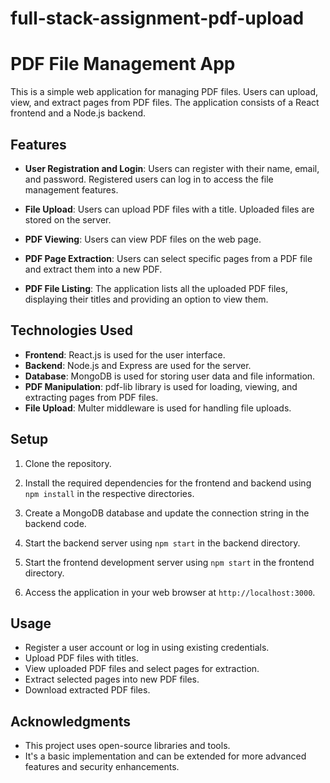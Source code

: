 # full-stack-assignment-pdf-upload
# PDF File Management App

This is a simple web application for managing PDF files. Users can upload, view, and extract pages from PDF files. The application consists of a React frontend and a Node.js backend.

## Features

- **User Registration and Login**: Users can register with their name, email, and password. Registered users can log in to access the file management features.

- **File Upload**: Users can upload PDF files with a title. Uploaded files are stored on the server.

- **PDF Viewing**: Users can view PDF files on the web page.

- **PDF Page Extraction**: Users can select specific pages from a PDF file and extract them into a new PDF.

- **PDF File Listing**: The application lists all the uploaded PDF files, displaying their titles and providing an option to view them.

## Technologies Used

- **Frontend**: React.js is used for the user interface.
- **Backend**: Node.js and Express are used for the server.
- **Database**: MongoDB is used for storing user data and file information.
- **PDF Manipulation**: pdf-lib library is used for loading, viewing, and extracting pages from PDF files.
- **File Upload**: Multer middleware is used for handling file uploads.

## Setup

1. Clone the repository.

2. Install the required dependencies for the frontend and backend using `npm install` in the respective directories.

3. Create a MongoDB database and update the connection string in the backend code.

4. Start the backend server using `npm start` in the backend directory.

5. Start the frontend development server using `npm start` in the frontend directory.

6. Access the application in your web browser at `http://localhost:3000`.

## Usage

- Register a user account or log in using existing credentials.
- Upload PDF files with titles.
- View uploaded PDF files and select pages for extraction.
- Extract selected pages into new PDF files.
- Download extracted PDF files.

## Acknowledgments

- This project uses open-source libraries and tools.
- It's a basic implementation and can be extended for more advanced features and security enhancements.



